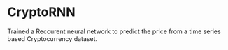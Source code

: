 # CryptoRNN
Trained a Reccurent neural network to predict the price from a time series based Cryptocurrency dataset.
